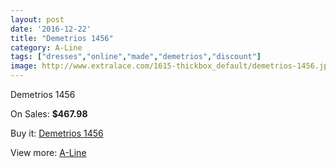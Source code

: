 ```yaml
---
layout: post
date: '2016-12-22'
title: "Demetrios 1456"
category: A-Line
tags: ["dresses","online","made","demetrios","discount"]
image: http://www.extralace.com/1615-thickbox_default/demetrios-1456.jpg
---
```

Demetrios 1456

On Sales: **$467.98**
<a href="https://www.extralace.com/a-line/766-demetrios-1456.html"><amp-img layout="responsive" width="600" height="600" src="//www.extralace.com/1615-thickbox_default/demetrios-1456.jpg" alt="Demetrios 1456 0" /></a>
<a href="https://www.extralace.com/a-line/766-demetrios-1456.html"><amp-img layout="responsive" width="600" height="600" src="//www.extralace.com/1618-thickbox_default/demetrios-1456.jpg" alt="Demetrios 1456 1" /></a>
<a href="https://www.extralace.com/a-line/766-demetrios-1456.html"><amp-img layout="responsive" width="600" height="600" src="//www.extralace.com/1617-thickbox_default/demetrios-1456.jpg" alt="Demetrios 1456 2" /></a>
<a href="https://www.extralace.com/a-line/766-demetrios-1456.html"><amp-img layout="responsive" width="600" height="600" src="//www.extralace.com/1616-thickbox_default/demetrios-1456.jpg" alt="Demetrios 1456 3" /></a>

Buy it: [Demetrios 1456](https://www.extralace.com/a-line/766-demetrios-1456.html "Demetrios 1456")

View more: [A-Line](https://www.extralace.com/2-a-line "A-Line")
